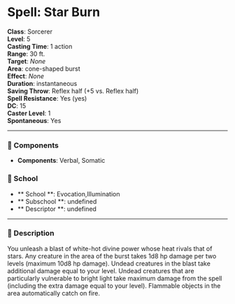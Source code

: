 
# Spell: Star Burn
**Class**: Sorcerer  
**Level**: 5  
**Casting Time**: 1 action  
**Range**: 30 ft.  
**Target**: _None_  
**Area**: cone-shaped burst  
**Effect**: _None_  
**Duration**: instantaneous  
**Saving Throw**: Reflex half (+5 vs. Reflex half)  
**Spell Resistance**: Yes (yes)  
**DC**: 15  
**Caster Level**: 1  
**Spontaneous**: Yes

---

### 🔮 Components
- **Components**: Verbal, Somatic

### 🏫 School
- ** School **: Evocation,Illumination
- ** Subschool **: undefined
- ** Descriptor **: undefined
---

### 📜 Description
You unleash a blast of white-hot divine power whose heat rivals that of stars. Any creature in the area of the burst takes 1d8 hp damage per two levels (maximum 10d8 hp damage). Undead creatures in the blast take additional damage equal to your level. Undead creatures that are particularly vulnerable to bright light take maximum damage from the spell (including the extra damage equal to your level). Flammable objects in the area automatically catch on fire.
